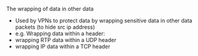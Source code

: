 The wrapping of data in other data 
- Used by VPNs to protect data by wrapping sensitive data in other data packets (to hide src ip address)
- e.g. Wrapping data within a header: 
 - wrapping RTP data within a UDP header
 - wrapping IP data within a TCP header
